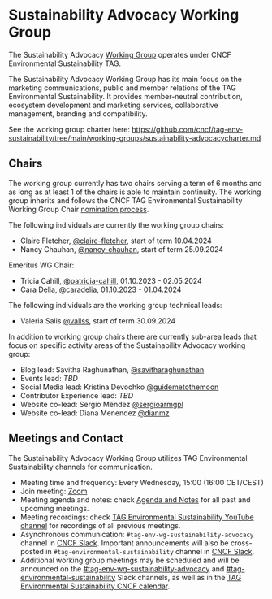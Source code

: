# Sustainability Advocacy Working Group

The Sustainability Advocacy [Working Group](https://github.com/cncf/toc/tree/main/workinggroups) operates under CNCF Environmental Sustainability TAG.

The Sustainability Advocacy Working Group has its main focus on the marketing communications, public and member relations of the TAG Environmental Sustainability. It provides member-neutral contribution, ecosystem development and marketing services, collaborative management, branding and compatibility.

See the working group charter here: <https://github.com/cncf/tag-env-sustainability/tree/main/working-groups/sustainability-advocacycharter.md>

## Chairs

The working group currently has two chairs serving a term of 6 months and as long as at least 1 of the chairs is able to maintain continuity. The working group inherits and follows the CNCF TAG Environmental Sustainability Working Group Chair [nomination process](https://github.com/cncf/tag-env-sustainability/blob/main/governance/lead-proposal-process.md#process-of-nominations-for-working-group-and-project-leads).

The following individuals are currently the working group chairs:

<!-- cSpell:disable -->
- Claire Fletcher, [@claire-fletcher](https://github.com/claire-fletcher), start of term 10.04.2024
- Nancy Chauhan, [@nancy-chauhan](https://github.com/nancy-chauhan), start of term 25.09.2024

Emeritus WG Chair:
- Tricia Cahill, [@patricia-cahill](https://github.com/patricia-cahill), 01.10.2023 - 02.05.2024
- Cara Delia, [@caradelia](https://github.com/caradelia), 01.10.2023 - 01.04.2024
<!-- cSpell:enable -->

The following individuals are the working group technical leads:
- Valeria Salis [@vallss](https://github.com/vallss), start of term 30.09.2024

In addition to working group chairs there are currently sub-area leads that focus on specific activity areas of the Sustainability Advocacy working group:

<!-- cSpell:disable -->
- Blog lead: Savitha Raghunathan, [@savitharaghunathan](https://github.com/savitharaghunathan)
- Events lead: *TBD*
- Social Media lead: Kristina Devochko [@guidemetothemoon](https://github.com/guidemetothemoon)
- Contributor Experience lead: *TBD*
- Website co-lead: Sergio Méndez [@sergioarmgpl](https://github.com/sergioarmgpl)
- Website co-lead: Diana Menendez [@dianmz](https://github.com/Dianmz)
<!-- cSpell:enable -->

## Meetings and Contact

The Sustainability Advocacy Working Group utilizes TAG Environmental Sustainability channels for communication.

- Meeting time and frequency: Every Wednesday, 15:00 (16:00 CET/CEST)
- Join meeting: [Zoom](https://zoom.us/my/cncftagenvsustainability)
- Meeting agenda and notes: check [Agenda and Notes](https://docs.google.com/document/d/1TT-Yxgc2bSQHAutguMyGtyywZBl_x1_wWGQAM5SWeHk/edit) for all past and upcoming meetings.
- Meeting recordings: check [TAG Environmental Sustainability YouTube channel](https://www.youtube.com/@CNCFEnvTAG) for recordings of all previous meetings.
- Asynchronous communication: `#tag-env-wg-sustainability-advocacy` channel in [CNCF Slack](https://slack.cncf.io). Important announcements will also be cross-posted in `#tag-environmental-sustainability` channel in [CNCF Slack](https://slack.cncf.io).
- Additional working group meetings may be scheduled and will be announced on the [#tag-env-wg-sustainability-advocacy](https://cloud-native.slack.com/archives/C060EDHN431) and [#tag-environmental-sustainability](https://cloud-native.slack.com/archives/C03F270PDU6) Slack channels, as well as in the [TAG Environmental Sustainability CNCF calendar](https://calendar.google.com/calendar/embed?src=72e93a411f02e5664bb4485c04311b83dae6a62574e4ab882a1ccf8526aa9bf1%40group.calendar.google.com&ctz=America%2FChicago).
